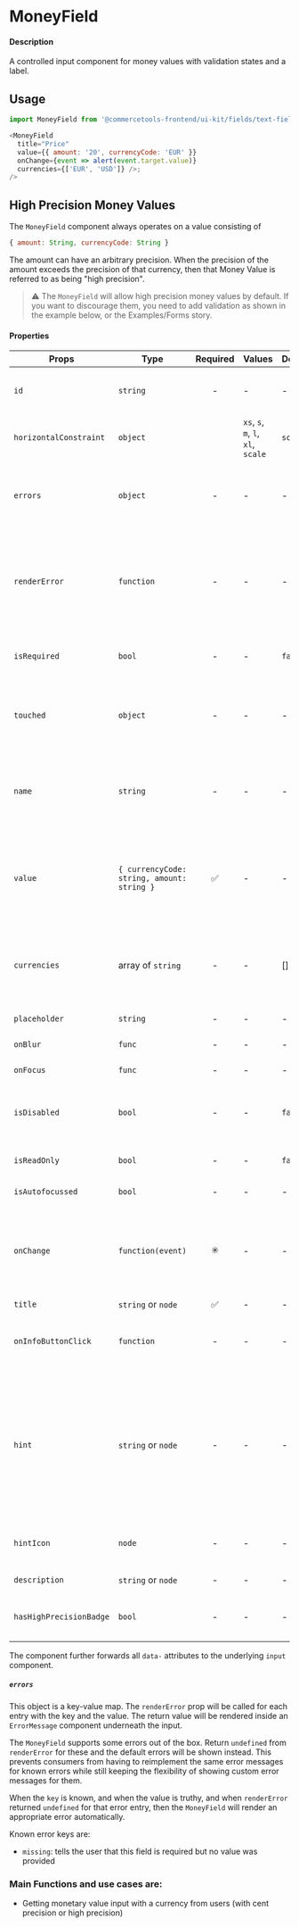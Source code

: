 # MoneyField

#### Description

A controlled input component for money values with validation states and a label.

## Usage

```js
import MoneyField from '@commercetools-frontend/ui-kit/fields/text-field';

<MoneyField
  title="Price"
  value={{ amount: '20', currencyCode: 'EUR' }}
  onChange={event => alert(event.target.value)}
  currencies={['EUR', 'USD']} />;
/>
```

## High Precision Money Values

The `MoneyField` component always operates on a value consisting of

```js
{ amount: String, currencyCode: String }
```

The amount can have an arbitrary precision. When the precision of the amount exceeds the precision of that currency, then that Money Value is referred to as being "high precision".

> ⚠️ The `MoneyField` will allow high precision money values by default. If you want to discourage them, you need to add validation as shown in the example below, or the Examples/Forms story.

#### Properties

| Props                   | Type                                       | Required | Values                             | Default | Description                                                                                                                                                                                                                                                           |
| ----------------------- | ------------------------------------------ | :------: | ---------------------------------- | ------- | --------------------------------------------------------------------------------------------------------------------------------------------------------------------------------------------------------------------------------------------------------------------- |
| `id`                    | `string`                                   |    -     | -                                  | -       | Used as HTML `id` property. An `id` is auto-generated when it is not specified.                                                                                                                                                                                       |
| `horizontalConstraint`  | `object`                                   |          | `xs`, `s`, `m`, `l`, `xl`, `scale` | `scale` | Horizontal size limit of the input fields.                                                                                                                                                                                                                            |
| `errors`                | `object`                                   |    -     | -                                  | -       | A map of errors. Error messages for known errors are rendered automatically. Unknown errors will be forwarded to `renderError`.                                                                                                                                       |
| `renderError`           | `function`                                 |    -     | -                                  | -       | Called with custom errors, as `renderError(key, error)`. This function can return a message which will be wrapped in an `ErrorMessage`. It can also return `null` to show no error.                                                                                   |
| `isRequired`            | `bool`                                     |    -     | -                                  | `false` | Indicates if the value is required. Shows an the "required asterisk" if so.                                                                                                                                                                                           |
| `touched`               | `object`                                   |    -     | -                                  | -       | Indicates whether the `currencyCode` or `amount` fields were touched. Errors will only be shown when the field was touched.                                                                                                                                           |
| `name`                  | `string`                                   |    -     | -                                  | -       | The prefix used to create a HTML `name` property for the amount input field (`${name}.amount`) and the currency dropdown (`${name}.currencyCode`).                                                                                                                    |
| `value`                 | `{ currencyCode: string, amount: string }` |    ✅    | -                                  | -       | Value of the input. Consists of the currency code and an amount. `amount` is a string representing the amount. A dot has to be used as the decimal separator.                                                                                                         |
| `currencies`            | array of `string`                          |    -     | -                                  | []      | List of possible currencies. When not provided or empty, the component renders a label with the value's currency instead of a dropdown.                                                                                                                               |
| `placeholder`           | `string`                                   |    -     | -                                  | -       | Placeholder text for the amount input                                                                                                                                                                                                                                 |
| `onBlur`                | `func`                                     |    -     | -                                  | -       | Called when input is blurred                                                                                                                                                                                                                                          |
| `onFocus`               | `func`                                     |    -     | -                                  | -       | Called when input is focused.                                                                                                                                                                                                                                         |
| `isDisabled`            | `bool`                                     |    -     | -                                  | `false` | Indicates that the input cannot be modified (e.g not authorised, or changes currently saving).                                                                                                                                                                        |
| `isReadOnly`            | `bool`                                     |    -     | -                                  | `false` | Indicates that the field is displaying read-only content                                                                                                                                                                                                              |
| `isAutofocussed`        | `bool`                                     |    -     | -                                  | -       | Focus the input on initial render                                                                                                                                                                                                                                     |
| `onChange`              | `function(event)`                          |    ✳️    | -                                  | -       | Called with the event of the input or dropdown when either the currency or the amount have changed. Either `onChange` or `onChangeValue` must be passed.                                                                                                              |
| `title`                 | `string` or `node`                         |    ✅    | -                                  | -       | Title of the label                                                                                                                                                                                                                                                    |
| `onInfoButtonClick`     | `function`                                 |    -     | -                                  | -       | Function called when info button is pressed. Info button will only be visible when this prop is passed.                                                                                                                                                               |
| `hint`                  | `string` or `node`                         |    -     | -                                  | -       | Hint for the label. Provides a supplementary but important information regarding the behaviour of the input (e.g warn about uniqueness of a field, when it can only be set once), whereas `description` can describe it in more depth. Can also receive a `hintIcon`. |
| `hintIcon`              | `node`                                     |    -     | -                                  | -       | Icon to be displayed beside the hint text. Will only get rendered when `hint` is passed as well.                                                                                                                                                                      |
| `description`           | `string` or `node`                         |    -     | -                                  | -       | Provides a description for the title.                                                                                                                                                                                                                                 |
| `hasHighPrecisionBadge` | `bool`                                     |    -     | -                                  | -       | Shows high precision badge in case current value uses high precision.                                                                                                                                                                                                 |

The component further forwards all `data-` attributes to the underlying `input` component.

##### `errors`

This object is a key-value map. The `renderError` prop will be called for each entry with the key and the value. The return value will be rendered inside an `ErrorMessage` component underneath the input.

The `MoneyField` supports some errors out of the box. Return `undefined` from `renderError` for these and the default errors will be shown instead. This prevents consumers from having to reimplement the same error messages for known errors while still keeping the flexibility of showing custom error messages for them.

When the `key` is known, and when the value is truthy, and when `renderError` returned `undefined` for that error entry, then the `MoneyField` will render an appropriate error automatically.

Known error keys are:

- `missing`: tells the user that this field is required but no value was provided

### Main Functions and use cases are:

- Getting monetary value input with a currency from users (with cent precision or high precision)
